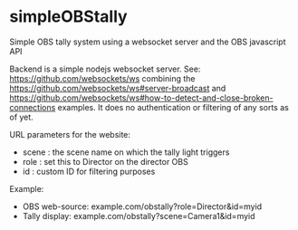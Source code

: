 # simpleOBStally
Simple OBS tally system using a websocket server and the OBS javascript API

Backend is a simple nodejs websocket server. See: https://github.com/websockets/ws combining the https://github.com/websockets/ws#server-broadcast and https://github.com/websockets/ws#how-to-detect-and-close-broken-connections examples.
It does no authentication or filtering of any sorts as of yet. 

URL parameters for the website:
- scene : the scene name on which the tally light triggers
- role : set this to Director on the director OBS
- id : custom ID for filtering purposes

Example:
- OBS web-source: example.com/obstally?role=Director&id=myid
- Tally display: example.com/obstally?scene=Camera1&id=myid

